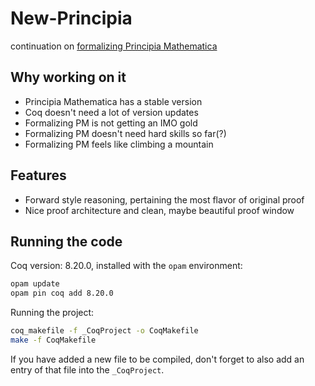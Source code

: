 # New-Principia
continuation on [formalizing Principia Mathematica](https://github.com/LogicalAtomist/principia)

## Why working on it
- Principia Mathematica has a stable version
- Coq doesn't need a lot of version updates
- Formalizing PM is not getting an IMO gold
- Formalizing PM doesn't need hard skills so far(?)
- Formalizing PM feels like climbing a mountain

## Features
- Forward style reasoning, pertaining the most flavor of original proof
- Nice proof architecture and clean, maybe beautiful proof window

## Running the code

Coq version: 8.20.0, installed with the `opam` environment:

```bash
opam update
opam pin coq add 8.20.0
```
Running the project:

```bash
coq_makefile -f _CoqProject -o CoqMakefile
make -f CoqMakefile
```

If you have added a new file to be compiled, don't forget to also add an entry of that file into the `_CoqProject`.
